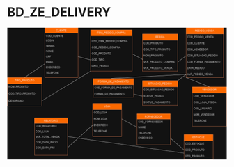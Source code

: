 # BD_ZE_DELIVERY

<img src="https://github.com/priscila-souza/BD_ZE_DELIVERY/blob/main/BD.drawio.png"/>

